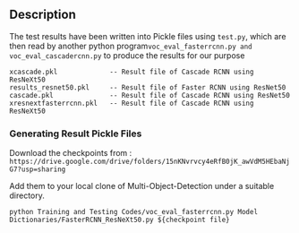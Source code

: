 ## Description

The test results have been written into Pickle files using ```test.py```, which are then read by another python program```voc_eval_fasterrcnn.py and voc_eval_cascadercnn.py``` to produce the results for our purpose 

```
xcascade.pkl             -- Result file of Cascade RCNN using ResNeXt50
results_resnet50.pkl     -- Result file of Faster RCNN using ResNet50
cascade.pkl              -- Result file of Cascade RCNN using ResNet50
xresnextfasterrcnn.pkl   -- Result file of Cascade RCNN using ResNeXt50
```

### Generating Result Pickle Files

Download the checkpoints from : 
```https://drive.google.com/drive/folders/15nKNvrvcy4eRfB0jK_awVdM5HEbaNjG7?usp=sharing```

Add them to your local clone of Multi-Object-Detection under a suitable directory. 

```
python Training and Testing Codes/voc_eval_fasterrcnn.py Model Dictionaries/FasterRCNN_ResNeXt50.py ${checkpoint file}
```
